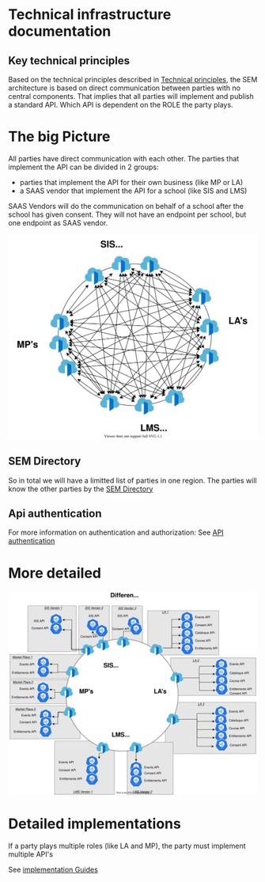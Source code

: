 # Technical infrastructure documentation

## Key technical principles

Based on the technical principles described in [Technical principles](technical-principles.md), the SEM architecture is based on direct communication between parties with no central components. That implies that all parties will implement and publish a standard API. Which API is dependent on the ROLE the party plays.


# The big Picture

All parties have direct communication with each other. 
The parties that implement the API can be divided in 2 groups:
* parties that implement the API for their own business (like MP or LA)
* a SAAS vendor that implement the API for a school (like SIS and LMS)
 
SAAS Vendors will do the communication on behalf of a school after the school has given consent. They will not have an endpoint per school, but one endpoint as SAAS vendor.

![architecture](diagrams/Saas_Vendor_Infrastructure-Direct_Communication.drawio.svg)







## SEM Directory
So in total we will have a limitted list of parties in one region. 
The parties will know the other parties by the [SEM Directory](../SEM-Party-Directory.md)

##  Api authentication
For more information on authentication and authorization: See [API authentication](API-authentication.md)


# More detailed
![architecture](diagrams/Saas_Vendor_Infrastructure-Big_Picture_Gateways.drawio.svg)

# Detailed implementations
If a party plays multiple roles (like LA and MP), the party must implement multiple API's 


See [implementation Guides](implementation-guide.md)
